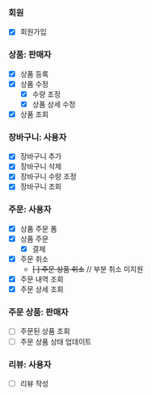 ### 회원
- [x] 회원가입

### 상품: 판매자
- [x] 상품 등록
- [x] 상품 수정
  - [x] 수량 조정
  - [x] 상품 상세 수정
- [x] 상품 조회

### 장바구니: 사용자
- [x] 장바구니 추가
- [x] 장바구니 삭제
- [x] 장바구니 수량 조정
- [x] 장바구니 조회

### 주문: 사용자
- [x] 상품 주문 폼
- [x] 상품 주문
  - [x] 결제
- [x] 주문 취소
  - ~~[ ] 주문 상품 취소~~ // 부분 취소 미지원
- [x] 주문 내역 조회
- [x] 주문 상세 조회

### 주문 상품: 판매자
- [ ] 주문된 상품 조회
- [ ] 주문 상품 상태 업데이트

### 리뷰: 사용자
- [ ] 리뷰 작성














